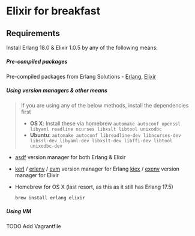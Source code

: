 # Elixir for breakfast

## Requirements

Install Erlang 18.0 & Elixir 1.0.5 by any of the following means:

##### Pre-compiled packages

Pre-compiled packages from Erlang Solutions - [Erlang](https://www.erlang-solutions.com/downloads/download-erlang-otp), [Elixir](https://www.erlang-solutions.com/downloads/download-elixir)


##### Using version managers & other means

> If you are using any of the below methods, install the dependencies first
> * **OS X**: Install these via homebrew `automake autoconf openssl libyaml readline ncurses libxslt libtool unixodbc`
> * **Ubuntu**: `automake autoconf libreadline-dev libncurses-dev libssl-dev libyaml-dev libxslt-dev libffi-dev libtool unixodbc-dev`


* [asdf](https://github.com/HashNuke/asdf) version manager for both Erlang & Elixir

* [kerl](https://github.com/yrashk/kerl) / [erlenv](https://github.com/talentdeficit/erlenv) / [evm](https://github.com/robisonsantos/evm) version manager for Erlang
  [kiex](https://github.com/taylor/kiex) / [exenv](https://github.com/mururu/exenv) version manager for Elixir

* Homebrew for OS X (last resort, as this as it still has Erlang 17.5)
  ```
  brew install erlang elixir
  ```

##### Using VM

TODO Add Vagrantfile
